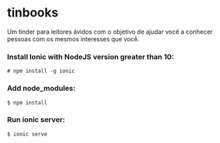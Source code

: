 # tinbooks
Um tinder para leitores ávidos com o objetivo de ajudar você a conhecer pessoas com os mesmos interesses que você.

### Install Ionic with NodeJS version greater than 10:
```
# npm install -g ionic
```

### Add node_modules:
```
$ npm install
```

### Run ionic server:
```
$ ionic serve
```